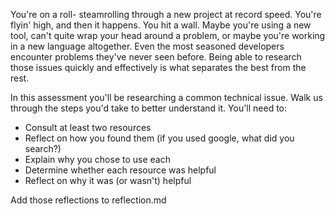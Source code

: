 You're on a roll- steamrolling through a new project at record speed. You're flyin' high, and then it happens. You hit a wall. Maybe you're using a new tool, can't quite wrap your head around a problem, or maybe you're working in a new language altogether. Even the most seasoned developers encounter problems they've never seen before. Being able to research those issues quickly and effectively is what separates the best from the rest.

In this assessment you'll be researching a common technical issue. Walk us through the steps you'd take to better understand it. You'll need to:

- Consult at least two resources
- Reflect on how you found them (if you used google, what did you search?)
- Explain why you chose to use each
- Determine whether each resource was helpful
- Reflect on why it was (or wasn't) helpful

Add those reflections to reflection.md
